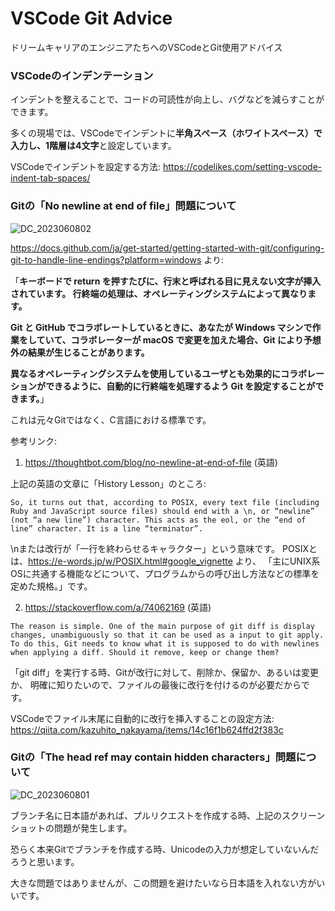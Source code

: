# VSCode Git Advice
ドリームキャリアのエンジニアたちへのVSCodeとGit使用アドバイス

### VSCodeのインデンテーション
インデントを整えることで、コードの可読性が向上し、バグなどを減らすことができます。

多くの現場では、VSCodeでインデントに<b>半角スペース（ホワイトスペース）で入力し、1階層は4文字</b>と設定しています。

VSCodeでインデントを設定する方法:
https://codelikes.com/setting-vscode-indent-tab-spaces/

### Gitの「No newline at end of file」問題について
![DC_2023060802](https://github.com/raymondyeung2022/VSCode-Git-Advice/assets/119655633/7259f19e-831e-4953-9696-c73d40dc9ab4)

https://docs.github.com/ja/get-started/getting-started-with-git/configuring-git-to-handle-line-endings?platform=windows より:

「<b>キーボードで return を押すたびに、行末と呼ばれる目に見えない文字が挿入されています。 行終端の処理は、オペレーティングシステムによって異なります。

Git と GitHub でコラボレートしているときに、あなたが Windows マシンで作業をしていて、コラボレーターが macOS で変更を加えた場合、Git により予想外の結果が生じることがあります。

異なるオペレーティングシステムを使用しているユーザとも効果的にコラボレーションができるように、自動的に行終端を処理するよう Git を設定することができます。</b>」

これは元々Gitではなく、C言語における標準です。

参考リンク:
1. https://thoughtbot.com/blog/no-newline-at-end-of-file (英語)

上記の英語の文章に「History Lesson」のところ:

```So, it turns out that, according to POSIX, every text file (including Ruby and JavaScript source files) should end with a \n, or “newline” (not “a new line”) character. This acts as the eol, or the “end of line” character. It is a line “terminator”.```

\nまたは改行が「一行を終わらせるキャラクター」という意味です。
POSIXとは、https://e-words.jp/w/POSIX.html#google_vignette より、
「主にUNIX系OSに共通する機能などについて、プログラムからの呼び出し方法などの標準を定めた規格。」です。

2. https://stackoverflow.com/a/74062169 (英語)

```The reason is simple. One of the main purpose of git diff is display changes, unambiguously so that it can be used as a input to git apply. To do this, Git needs to know what it is supposed to do with newlines when applying a diff. Should it remove, keep or change them?```

「git diff」を実行する時、Gitが改行に対して、削除か、保留か、あるいは変更か、
明確に知りたいので、ファイルの最後に改行を付けるのが必要だからです。

VSCodeでファイル末尾に自動的に改行を挿入することの設定方法:
https://qiita.com/kazuhito_nakayama/items/14c16f1b624ffd2f383c

### Gitの「The head ref may contain hidden characters」問題について
![DC_2023060801](https://github.com/raymondyeung2022/VSCode-Git-Advice/assets/119655633/5e058277-1dea-4fff-b518-6e7055e47657)

ブランチ名に日本語があれば、プルリクエストを作成する時、上記のスクリーンショットの問題が発生します。

恐らく本来Gitでブランチを作成する時、Unicodeの入力が想定していないんだろうと思います。

大きな問題ではありませんが、この問題を避けたいなら日本語を入れない方がいいです。
